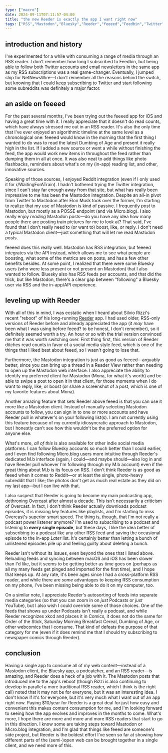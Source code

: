 ```yaml
---
type: ["macro"]
date: 2024-09-11T07:11:57-04:00
title: "the new Reeder is exactly the app I want right now"
tags: ["RSS","Mastodon","Bluesky","Reeder","feeeed","Feedbin","Twitter","Reddit","NetNewsWire","iOS","macOS","Elon Musk","POSSE","Micro.blog","Dumbing of Age","Mona","podcasts","Overcast","xkcd","Order of the Stick","Saturday Morning Breakfast Cereal"]
---
```


## introduction and history

I've experimented for a while with consuming a range of media through an RSS reader. I don't remember how long I subscribed to Feedbin, but being able to follow both Twitter accounts and email newsletters in the same app as my RSS subscriptions was a real game-changer. Eventually, I jumped ship for NetNewsWire—I don't remember all the reasons behind the switch, but knowing that I could keep subscribing to Twitter and start following some subreddits was definitely a major factor. 

## an aside on feeeed

For the past several months, I've been trying out the feeeed app for iOS and having a great time with it. I really appreciate that it doesn't do read counts, which have always stressed me out in an RSS reader. It's also the only time that I've ever enjoyed an algorithmic timeline at the same level as a chronological one: feeeed would know in the morning that the first thing I wanted to do was to read the latest Dumbing of Age and present it really high in the list. If I added a new source or went a while without finishing the feed, the app would work new items in throughout the feed rather than dumping them in all at once. It was also neat to add things like photo flashbacks, reminders about what's on my (in-app) reading list, and other, innovative sources. 

Speaking of those sources, I enjoyed Reddit integration (even if I only used it for r/WaitingForATrain). I hadn't bothered trying the Twitter integration, since I can't stay far enough away from that site, but what has really been impressive to me has been the Mastodon integration. Despite an all-in pivot from Twitter to Mastodon after Elon Musk took over the former, I'm starting to realize that my use of Mastodon is kind of passive. I frequently *post* to Mastodon, but mostly as a POSSE endpoint (and via Micro.blog). I also really enjoy *reading* Mastodon posts—do you have any idea how many people there are posting train pictures for me to look at? That said, I've found that I don't really need to (or want to) boost, like, or reply. I don't need a typical Mastodon client—just something that will let me read Mastodon posts. 

feeeed does this really well. Mastodon has RSS integration, but feeeed integrates via the API instead, which allows me to see what people are boosting, what some of the metrics are on posts, and has a few other benefits besides. At some point, I realized that there were some Bluesky users (who were less present or not present on Mastodon) that I also wanted to follow. Bluesky also has RSS feeds per accounts, and that did the trick, but like Mastodon, there's a clear gap between "following" a Bluesky user via RSS and the in-app/API experience.

## leveling up with Reeder

With all of this in mind, I was ecstatic when I heard about Silvio Rizzi's recent "reboot" of his long-running [Reeder](https://reeder.app) app. I had used older, RSS-only versions of Reeder before and already appreciated the app (it *may* have been what I was using before feeed? to be honest, I don't remember), so it definitely seemed worth a try. An hour or so with the trial version convinced me that it was worth switching over. First thing first, this version of Reeder ditches read counts in favor of a social media style feed, which is one of the things that I liked best about feeed, so I wasn't going to lose that.

Furthermore, the Mastodon integration is just as good as feeeed—arguably better, since you can bring up a thread in a Reader View rather than needing to open up the Mastodon web interface. I also appreciate the ability to identify my preferred client for Mastodon (Mona, for what it's worth) and be able to swipe a post to open it in that client, for those moments when I do want to reply, like, or boost (or share a screenshot of a post, which is one of my favorite features about Mona). 

Another amazing feature that sets Reeder above feeed is that you can use it more like a Mastodon client. Instead of manually selecting Mastodon accounts to follow, you can sign in to one or more accounts and have Reeder pull in whatever's on your following list(s). I am not currently using this feature because of my currently idiosyncratic approach to Mastodon, but I honestly can't see how this wouldn't be the preferred option for anyone else.

What's more, *all of this* is also available for other indie social media platforms. I can follow Bluesky accounts so much better than I could earlier, and I even find following Micro.blog users more intuitive through Reeder's dedicated M.b interface (again, I could—and maybe should—also log in and have Reeder pull whoever I'm following through my M.b account) even if the great thing about M.b is its focus on RSS. I don't think Reeder is as good as feeed when it comes to Reddit—or at least the single, photo-heavy subreddit that I like; the photos don't get as much real estate as they did on my last app—but I can live with that.

I also suspect that Reeder is going to become my main podcasting app, dethroning Overcast after almost a decade. This isn't necessarily a criticism of Overcast. In fact, I don't think Reeder actually downloads podcast episodes, it is missing key features like playlists, and I'm starting to miss Overcast's superior smart speed. The thing is, though, that I'm not really a podcast power listener anymore? I'm used to subscribing to a podcast and listening to **every single episode**, but these days, I like the idea better of subscribing to a podcast like any other RSS feed and saving the occasional episode to the in-app *Later* list. It's certainly better than letting a bunch of unlistened episodes pile up and feeling guilty about deleting a bunch.

Reeder isn't without its issues, even beyond the ones that I listed above. Reloading feeds and syncing between macOS and iOS has been slower than I'd like, but it seems to be getting better as time goes on (perhaps as all my many feeds get pinged and imported for the first time), and I hope that keeps up. At any rate, it's been ages since I had a cross-platform RSS reader, and while there are *some* advantages to keeping RSS consumption on my phone, I've been missing being able to do it on my computer, too. 

On a similar note, I appreciate Reeder's autosorting of feeds into separate media categories (so that you can zoom in on *just* Podcasts or *just* YouTube), but I also wish I could override some of those choices. One of the feeds that shows up under Podcasts isn't really a podcast, and while Reeder recognizes xkcd and places it in Comics, it does not do the same for Order of the Stick, Saturday Morning Breakfast Cereal, Dumbing of Age, or other webcomics that I consume. That kind of defeats the purpose of that category for me (even if it does remind me that I should try subscribing to newspaper comics through Reeder). 

## conclusion

Having a single app to consume all of my web content—instead of a Mastodon client, the Bluesky app, a podcatcher, and an RSS reader—is amazing, and Reeder does a heck of a job with it. The Mastodon posts that introduced me to the app's reboot (though Rizzi is also continuing to develop in parallel a more traditional RSS reader, which I think is the right call) noted that it may not be for everyone, but it was an interesting idea. I don't know if it's for everyone, but it's very much what I want out of an app right now. Paying $10/year for Reeder is a great deal for just how easy and convenient this makes content consumption for me, and I'm looking forward to seeing how the app evolves and improves in the months to come. What's more, I hope there are more and more and more RSS readers that start to go in this direction. I know some are taking steps toward Mastodon or Micro.blog integration, and I'm glad that things like feeed are someone's side project, but Reeder is the boldest effort I've seen so far at showing how different parts of the (semi-)open web can be brought together in a single client, and we need more of this.
